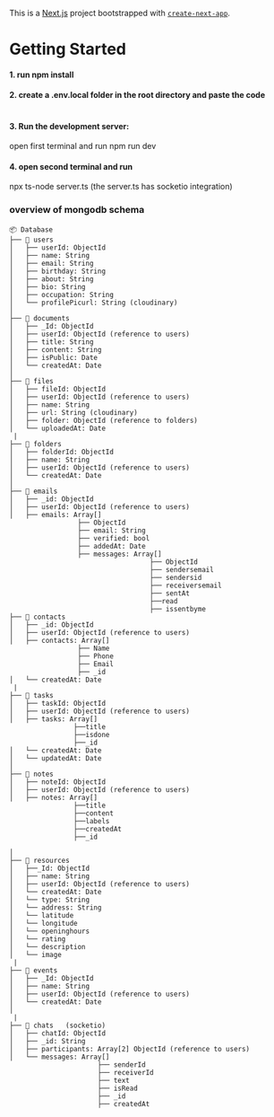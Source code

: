This is a [Next.js](https://nextjs.org/) project bootstrapped with [`create-next-app`](https://github.com/vercel/next.js/tree/canary/packages/create-next-app).

# Getting Started
#### 1. run npm install

#### 2. create a .env.local folder in the root directory and paste the code
```

```

#### 3. Run the development server:
open first terminal and run 
npm run dev


#### 4. open second terminal and run
npx ts-node server.ts
(the server.ts has socketio integration)





### overview of mongodb schema
```
📦 Database 
├── 📁 users
│   ├── userId: ObjectId
│   ├── name: String
│   ├── email: String
│   ├── birthday: String
│   ├── about: String
│   ├── bio: String
│   ├── occupation: String
│   └── profilePicurl: String (cloudinary)
│
├── 📁 documents
│   ├── _Id: ObjectId
│   ├── userId: ObjectId (reference to users)
│   ├── title: String
│   ├── content: String
│   ├── isPublic: Date
│   └── createdAt: Date
│
├── 📁 files
│   ├── fileId: ObjectId
│   ├── userId: ObjectId (reference to users)
│   ├── name: String
│   ├── url: String (cloudinary)
│   ├── folder: ObjectId (reference to folders)
│   └── uploadedAt: Date
 |
├── 📁 folders
│   ├── folderId: ObjectId
│   ├── name: String
│   ├── userId: ObjectId (reference to users)
│   └── createdAt: Date
│
├── 📁 emails
│   ├── _id: ObjectId
│   ├── userId: ObjectId (reference to users)
│   ├── emails: Array[]
                 ├── ObjectId
                 ├── email: String
                 ├── verified: bool
                 ├── addedAt: Date
                 ├── messages: Array[]
                                   ├── ObjectId  
                                   ├── sendersemail
                                   ├── sendersid
                                   ├── receiversemail
                                   ├── sentAt
                                   ├──read
                                   ├── issentbyme
├── 📁 contacts
│   ├── _id: ObjectId
│   ├── userId: ObjectId (reference to users)
│   ├── contacts: Array[]
                 ├── Name
                 ├── Phone
                 ├── Email
                 ├── _id
│   └── createdAt: Date
 |
├── 📁 tasks
│   ├── taskId: ObjectId
│   ├── userId: ObjectId (reference to users)
│   ├── tasks: Array[]
                ├──title
                ├──isdone
                ├──_id
│   └── createdAt: Date
│   └── updatedAt: Date
│
├── 📁 notes
│   ├── noteId: ObjectId
│   ├── userId: ObjectId (reference to users)
│   ├── notes: Array[]
                ├──title
                ├──content
                ├──labels
                ├──createdAt
                ├──_id

│
├── 📁 resources
│   ├──_Id: ObjectId
│   ├── name: String
│   ├── userId: ObjectId (reference to users)
│   └── createdAt: Date
│   └── type: String
│   └── address: String
│   └── latitude
│   └── longitude
│   └── openinghours
│   └── rating
│   └── description
│   └── image
 |
├── 📁 events
│   ├── _Id: ObjectId
│   ├── name: String
│   ├── userId: ObjectId (reference to users)
│   └── createdAt: Date
│
 |
├── 📁 chats   (socketio)
│   ├── chatId: ObjectId
│   ├── _id: String
│   ├── participants: Array[2] ObjectId (reference to users)
│   └── messages: Array[]
                      ├── senderId
                      ├── receiverId
                      ├── text
                      ├── isRead
                      ├── _id
                      ├── createdAt

```
